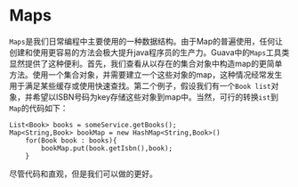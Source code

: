 # Maps
`Maps`是我们日常编程中主要使用的一种数据结构。由于Map的普遍使用，任何让创建和使用更容易的方法会极大提升java程序员的生产力。Guava中的`Maps`工具类显然提供了这种便利。首先，我们查看从以存在的集合对象中构造map的更简单方法。使用一个集合对象，并需要建立一个这些对象的map，这种情况经常发生用于满足某些缓存或使用快速查找。第二个例子，假设我们有一个`Book list`对象，并希望以ISBN号码为key存储这些对象到map中。当然，可行的转换`ist`到`Map`的代码如下：
```
List<Book> books = someService.getBooks();
Map<String,Book> bookMap = new HashMap<String,Book>()
    for(Book book : books){
        bookMap.put(book.getIsbn(),book);
    }
```
尽管代码和直观，但是我们可以做的更好。
